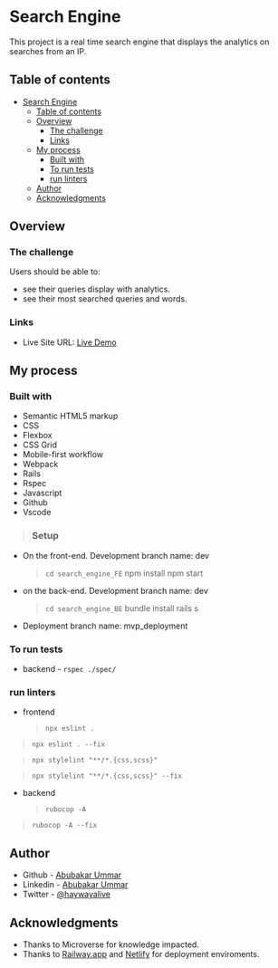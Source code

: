 # Search Engine

This project is a real time search engine that displays the analytics on searches from an IP.

## Table of contents

- [Search Engine](#search-engine)
  - [Table of contents](#table-of-contents)
  - [Overview](#overview)
    - [The challenge](#the-challenge)
    - [Links](#links)
  - [My process](#my-process)
    - [Built with](#built-with)
    - [To run tests](#to-run-tests)
    - [run linters](#run-linters)
  - [Author](#author)
  - [Acknowledgments](#acknowledgments)

## Overview

### The challenge

Users should be able to:

- see their queries display with analytics.
- see their most searched queries and words.

### Links

- Live Site URL: [Live Demo](https://real-time-search-engine.netlify.app/)

## My process

### Built with

- Semantic HTML5 markup
- CSS
- Flexbox
- CSS Grid
- Mobile-first workflow
- Webpack
- Rails
- Rspec
- Javascript
- Github
- Vscode

>### Setup

- On the front-end. Development branch name: dev
  > `cd search_engine_FE`
  > npm install
  > npm start
- on the back-end. Development branch name: dev
  > `cd search_engine_BE`
  > bundle install
  > rails s
- Deployment branch name: mvp_deployment


### To run tests

- backend - `rspec ./spec/`

### run linters
<!-- For eslint errors -->
- frontend 
  > `npx eslint .`
  
<!-- To correct eslint errors -->
  >`npx eslint . --fix`
  
<!-- For styelint -->
  >`npx stylelint "**/*.{css,scss}"`
  
<!-- To correct stylelint errors -->
  >`npx stylelint "**/*.{css,scss}" --fix`

- backend
  > `rubocop -A`

<!-- To correct stylelint errors -->
  > `rubocop -A --fix`

## Author

- Github - [Abubakar Ummar](https://github.com/Haywayaheadshot)
- Linkedin - [Abubakar Ummar](https://www.linkedin.com/in/abubakar-ummar/)
- Twitter - [@haywayalive](https://twitter.com/haywayalive)

## Acknowledgments

- Thanks to Microverse for knowledge impacted.
- Thanks to [Railway.app](http://railway.app/) and [Netlify](https://www.netlify.com/) for deployment enviroments.
